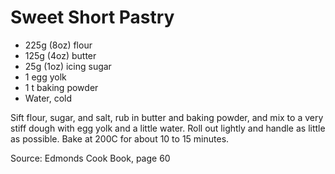 # Sweet Short Pastry

* 225g (8oz) flour
* 125g (4oz) butter
* 25g (1oz) icing sugar
* 1 egg yolk
* 1 t baking powder
* Water, cold

Sift flour, sugar, and salt, rub in butter and baking powder, and mix to a very stiff dough with egg yolk and a little water.  Roll out lightly and handle as little as possible.  Bake at 200C for about 10 to 15 minutes.

Source: Edmonds Cook Book, page 60

